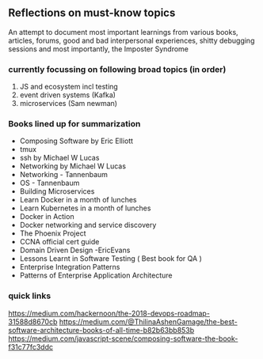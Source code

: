 ## Reflections on must-know topics
An attempt to document most important learnings from various books, articles, forums, good and bad interpersonal experiences, shitty debugging sessions and most importantly, the Imposter Syndrome

### currently focussing on following broad topics (in order)
1. JS and ecosystem incl testing
2. event driven systems (Kafka)
3. microservices (Sam newman)


### Books lined up for summarization
- Composing Software by Eric Elliott
- tmux
- ssh by Michael W Lucas
- Networking by Michael W Lucas
- Networking - Tannenbaum
- OS - Tannenbaum
- Building Microservices
- Learn Docker in a month of lunches
- Learn Kubernetes in a month of lunches
- Docker in Action
- Docker networking and service discovery
- The Phoenix Project
- CCNA official cert guide
- Domain Driven Design -EricEvans
- Lessons Learnt in Software Testing ( Best book for QA )
- Enterprise Integration Patterns
- Patterns of Enterprise Application Architecture

### quick links
https://medium.com/hackernoon/the-2018-devops-roadmap-31588d8670cb
https://medium.com/@ThilinaAshenGamage/the-best-software-architecture-books-of-all-time-b82b63bb853b
https://medium.com/javascript-scene/composing-software-the-book-f31c77fc3ddc